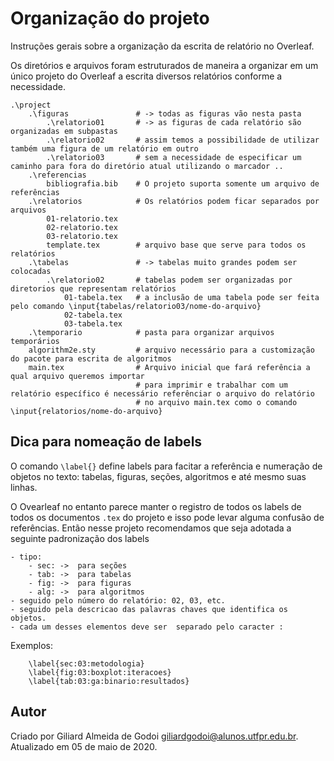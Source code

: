 # Organização do projeto

Instruções gerais sobre a organização da escrita de relatório no Overleaf.

Os diretórios e arquivos foram estruturados de maneira a organizar em um único projeto do Overleaf a escrita diversos relatórios conforme a necessidade.

```
.\project
    .\figuras               # -> todas as figuras vão nesta pasta
        .\relatorio01       # -> as figuras de cada relatório são organizadas em subpastas
        .\relatorio02       # assim temos a possibilidade de utilizar também uma figura de um relatório em outro
        .\relatorio03       # sem a necessidade de especificar um caminho para fora do diretório atual utilizando o marcador ..
    .\referencias           
        bibliografia.bib    # O projeto suporta somente um arquivo de referências
    .\relatorios            # Os relatórios podem ficar separados por arquivos
        01-relatorio.tex
        02-relatorio.tex
        03-relatorio.tex
        template.tex        # arquivo base que serve para todos os relatórios
    .\tabelas               # -> tabelas muito grandes podem ser colocadas 
        .\relatorio02       # tabelas podem ser organizadas por diretorios que representam relatórios
            01-tabela.tex   # a inclusão de uma tabela pode ser feita pelo comando \input{tabelas/relatorio03/nome-do-arquivo}
            02-tabela.tex
            03-tabela.tex
    .\temporario            # pasta para organizar arquivos temporários
    algorithm2e.sty         # arquivo necessário para a customização do pacote para escrita de algoritmos
    main.tex                # Arquivo inicial que fará referência a qual arquivo queremos importar
                            # para imprimir e trabalhar com um relatório específico é necessário referênciar o arquivo do relatório
                            # no arquivo main.tex como o comando \input{relatorios/nome-do-arquivo}                         
```

## Dica para nomeação de labels

O comando ```\label{}``` define labels para facitar a referência e numeração de objetos no texto: tabelas, figuras, seções, algoritmos e até mesmo suas linhas.

O Ovearleaf no entanto parece manter o registro de todos os labels de todos os documentos ```.tex``` do projeto e isso pode levar alguma confusão de referências.
Então nesse projeto recomendamos que seja adotada a seguinte padronização dos labels

    - tipo:
        - sec: ->  para seções
        - tab: ->  para tabelas
        - fig: ->  para figuras
        - alg: ->  para algoritmos
    - seguido pelo número do relatório: 02, 03, etc.
    - seguido pela descricao das palavras chaves que identifica os objetos.
    - cada um desses elementos deve ser  separado pelo caracter :
    
Exemplos:

```
    \label{sec:03:metodologia}
    \label{fig:03:boxplot:iteracoes}
    \label{tab:03:ga:binario:resultados}
```

## Autor 

Criado por Giliard Almeida de Godoi <giliardgodoi@alunos.utfpr.edu.br>. Atualizado em 05 de maio de 2020.





